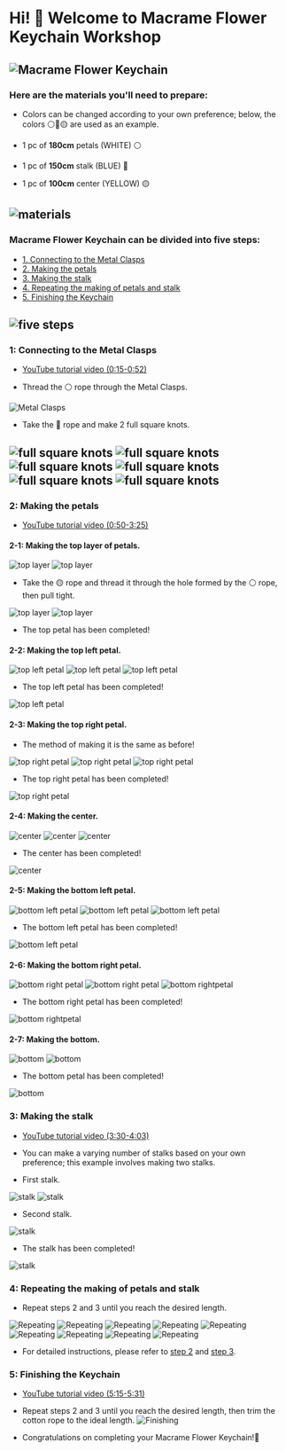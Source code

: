 # Hi! 👋 Welcome to Macrame Flower Keychain Workshop

![Macrame Flower Keychain](assest/photo_1.jpg)
---
### Here are the materials you'll need to prepare:
- Colors can be changed according to your own preference; below, the colors ⚪🔵🟡 are used as an example.

- 1 pc of **180cm** petals (WHITE) ⚪
- 1 pc of **150cm** stalk (BLUE) 🔵
- 1 pc of **100cm** center (YELLOW) 🟡

![materials](assest/photo_2.svg)
---


### Macrame Flower Keychain can be divided into five steps:
- [1. Connecting to the Metal Clasps](https://github.com/liliana0514/workshop?tab=readme-ov-file)
- [2. Making the petals](https://github.com/liliana0514/workshop?tab=readme-ov-file)
- [3. Making the stalk](https://github.com/liliana0514/workshop?tab=readme-ov-file)
- [4. Repeating the making of petals and stalk](https://github.com/liliana0514/workshop/tree/main?tab=readme-ov-file#4-repeating-the-making-of-petals-and-stalk)
- [5. Finishing the Keychain](https://github.com/liliana0514/workshop/tree/main?tab=readme-ov-file#5-finishing-the-keychain)

![five steps](assest/photo_3.svg)
---


### 1: Connecting to the Metal Clasps
- [YouTube tutorial video (0:15-0:52)](https://youtu.be/AGhiYfnpfYA?t=15)

- Thread the ⚪ rope through the Metal Clasps.

![Metal Clasps](assest/photo_4.jpg)

- Take the 🔵 rope and make 2 full square knots.

![full square knots](assest/photo_5.jpg)
![full square knots](assest/photo_6.jpg)
![full square knots](assest/photo_7.jpg)
![full square knots](assest/photo_8.jpg)
![full square knots](assest/photo_9.jpg)
![full square knots](assest/photo_10.jpg)
---


### 2: Making the petals
- [YouTube tutorial video (0:50-3:25)](https://youtu.be/AGhiYfnpfYA?t=50)
#### 2-1: Making the top layer of petals.

![top layer](assest/photo_11.jpg)
![top layer](assest/photo_12.jpg)

- Take the 🟡 rope and thread it through the hole formed by the ⚪ rope, then pull tight.

![top layer](assest/photo_13.jpg)
![top layer](assest/photo_14.jpg)

- The top petal has been completed!
#### 2-2: Making the top left petal.

![top left petal](assest/photo_15.jpg)
![top left petal](assest/photo_16.jpg)
![top left petal](assest/photo_17.jpg)

- The top left petal has been completed!

![top left petal](assest/photo_18.jpg)

#### 2-3: Making the top right petal.
- The method of making it is the same as before!

![top right petal](assest/photo_19.jpg)
![top right petal](assest/photo_20.jpg)
![top right petal](assest/photo_21.jpg)

- The top right petal has been completed!

![top right petal](assest/photo_22.jpg)

#### 2-4: Making the center.
![center](assest/photo_23.jpg)
![center](assest/photo_24.jpg)
![center](assest/photo_25.jpg)

- The center has been completed!

![center](assest/photo_26.jpg)

#### 2-5: Making the bottom left petal.
![bottom left petal](assest/photo_27.jpg)
![bottom left petal](assest/photo_28.jpg)
![bottom left petal](assest/photo_29.jpg)

- The bottom left petal has been completed!

![bottom left petal](assest/photo_30.jpg)

#### 2-6: Making the bottom right petal.
![bottom right petal](assest/photo_31.jpg)
![bottom right petal](assest/photo_32.jpg)
![bottom rightpetal](assest/photo_33.jpg)

- The bottom right petal has been completed!

![bottom rightpetal](assest/photo_34.jpg)

#### 2-7: Making the bottom.

![bottom](assest/photo_35.jpg)
![bottom](assest/photo_36.jpg)

- The bottom petal has been completed!

![bottom](assest/photo_37.jpg)

### 3: Making the stalk 
- [YouTube tutorial video (3:30-4:03)](https://youtu.be/AGhiYfnpfYA?t=210)

- You can make a varying number of stalks based on your own preference; this example involves making two stalks.
- First stalk.

![stalk](assest/photo_38.jpg)
![stalk](assest/photo_39.jpg)

- Second stalk.

![stalk](assest/photo_40.jpg)

- The stalk has been completed!

![stalk](assest/photo_41.jpg)

### 4: Repeating the making of petals and stalk

- Repeat steps 2 and 3 until you reach the desired length.

![Repeating](assest/photo_42.jpg)
![Repeating](assest/photo_43.jpg)
![Repeating](assest/photo_44.jpg)
![Repeating](assest/photo_45.jpg)
![Repeating](assest/photo_46.jpg)
![Repeating](assest/photo_47.jpg)
![Repeating](assest/photo_48.jpg)
![Repeating](assest/photo_49.jpg)
![Repeating](assest/photo_50.jpg)

- For detailed instructions, please refer to [step 2](https://github.com/liliana0514/workshop/tree/main?tab=readme-ov-file#2-making-the-petals---youtube-tutorial-video-054-325) and [step 3](https://github.com/liliana0514/workshop/tree/main?tab=readme-ov-file#3-making-the-stalk---youtube-tutorial-video-333-403).

### 5: Finishing the Keychain 

- [YouTube tutorial video (5:15-5:31)](https://youtu.be/AGhiYfnpfYA?t=315)

- Repeat steps 2 and 3 until you reach the desired length, then trim the cotton rope to the ideal length.
![Finishing](assest/photo_51.jpg)

- Congratulations on completing your Macrame Flower Keychain!🌸